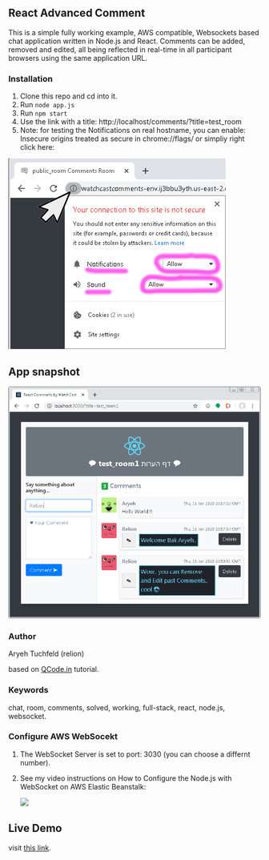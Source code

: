 ## React Advanced Comment

This is a simple fully working example, AWS compatible, Websockets based chat application written in Node.js and React.
Comments can be added, removed and edited, all being reflected in real-time in all participant browsers using the same application URL.

### Installation

1.  Clone this repo and cd into it.
2.  Run `node app.js`
3.  Run `npm start`
4.  Use the link with a title: http://localhost/comments/?title=test_room
5.  Note: for testing the Notifications on real hostname, you can enable: Insecure origins treated as secure in chrome://flags/
    or simpliy right click here:

<img src="images/enable_notifications_in_chrome.png" title="Enable Notifications in Chrome">

## App snapshot

<img src="images/react_comments_room_snapshot.png" title="React Comments Room snapshot">

### Author

Aryeh Tuchfeld (relion)

based on [QCode.in](https://www.qcode.in/learn-react-by-creating-a-comment-app) tutorial.

### Keywords

chat, room, comments, solved, working, full-stack, react, node.js, websocket.

### Configure AWS WebSocekt

1. The WebSocket Server is set to port: 3030 (you can choose a differnt number).
2. See my video instructions on How to Configure the Node.js with WebSocket on AWS Elastic Beanstalk:

   [![](http://img.youtube.com/vi/E_-mBnRHsYc/0.jpg)](http://www.youtube.com/watch?v=E_-mBnRHsYc "Configuring Node.js Server with WebSocket on AWS Elastic Beanstalk")

## Live Demo

visit [this link](http://watchcastcomments-env.ij3bbu3yth.us-east-2.elasticbeanstalk.com/comments/?title=public_room).
